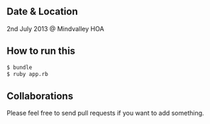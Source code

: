 Date & Location
---------------
2nd July 2013 @ Mindvalley HOA

How to run this
---------------
```bash
$ bundle
$ ruby app.rb
```

Collaborations
--------------
Please feel free to send pull requests if you want to add something.
